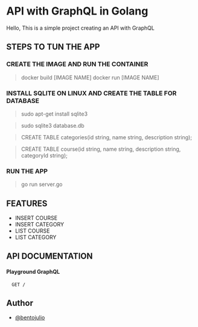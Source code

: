 
# API with GraphQL in Golang

Hello, This is a simple project creating an API with GraphQL





## STEPS TO TUN THE APP

### CREATE THE IMAGE AND RUN THE CONTAINER
> docker build [IMAGE NAME]
> docker run [IMAGE NAME]


### INSTALL SQLITE ON LINUX AND CREATE THE TABLE FOR DATABASE
> sudo apt-get install sqlite3

> sudo sqlite3 database.db

> CREATE TABLE categories(id string, name string, description string);

>CREATE TABLE course(id string, name string, description string, categoryId string);

### RUN THE APP

> go run server.go
## FEATURES

- INSERT COURSE
- INSERT CATEGORY
- LIST COURSE
- LIST CATEGORY


## API DOCUMENTATION




#### Playground GraphQL

```http
  GET /
```





## Author

- [@bentojulio](https://www.github.com/octokatherine)

